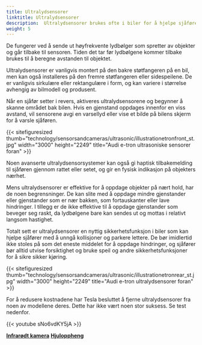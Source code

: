 ```yaml
---
title: Ultralydsensorer
linktitle: Ultralydsensorer
description:  Ultralydsensorer brukes ofte i biler for å hjelpe sjåfører med parkering og unngå kollisjoner. 
weight: 5
---
```

<!-- markdownlint-disable MD033 -->
De fungerer ved å sende ut høyfrekvente lydbølger som spretter av objekter og går tilbake til sensoren. Tiden det tar før lydbølgene kommer tilbake brukes til å beregne avstanden til objektet.

Ultralydsensorer er vanligvis montert på den bakre støtfangeren på en bil, men kan også installeres på den fremre støtfangeren eller sidespeilene. De er vanligvis sirkulære eller rektangulære i form, og kan variere i størrelse avhengig av bilmodell og produsent.

Når en sjåfør setter i revers, aktiveres ultralydsensorene og begynner å skanne området bak bilen. Hvis en gjenstand oppdages innenfor en viss avstand, vil sensorene avgi en varsellyd eller vise et bilde på bilens skjerm for å varsle sjåføren.

{{< sitefiguresized thumb="technology/sensorsandcameras/ultrasonic/illustrationetronfront_st.jpg" width="3000" height="2249" title="Audi e-tron ultrasoniske sensorer foran" >}}

Noen avanserte ultralydsensorsystemer kan også gi haptisk tilbakemelding til sjåføren gjennom rattet eller setet, og gir en fysisk indikasjon på objekters nærhet.

Mens ultralydsensorer er effektive for å oppdage objekter på nært hold, har de noen begrensninger. De kan slite med å oppdage mindre gjenstander eller gjenstander som er nær bakken, som fortauskanter eller lave hindringer. I tillegg er de ikke effektive til å oppdage gjenstander som beveger seg raskt, da lydbølgene bare kan sendes ut og mottas i relativt langsom hastighet.

Totalt sett er ultralydsensorer en nyttig sikkerhetsfunksjon i biler som kan hjelpe sjåfører med å unngå kollisjoner og parkere lettere. De bør imidlertid ikke stoles på som det eneste middelet for å oppdage hindringer, og sjåfører bør alltid utvise forsiktighet og bruke speil og andre sikkerhetsfunksjoner for å sikre sikker kjøring.

{{< sitefiguresized thumb="technology/sensorsandcameras/ultrasonic/illustrationetronrear_st.jpg" width="3000" height="2249" title="Audi e-tron ultralydsensorer foran" >}}

For å redusere kostnadene har Tesla besluttet å fjerne ultralydsensorer fra noen av modellene deres. Dette har ikke vært noen stor suksess. Se test nedenfor.

{{< youtube sNo6vdKY5jA >}}

<div class="mt-3 mb-3">
    <a href="../infrared/" class="text-decoration-none text-black"><strong><i class="bi-arrow-left"></i> Infrarødt kamera</strong></a>
    <a href="../../suspension/" class="text-decoration-none text-black float-end"><strong>Hjuloppheng <i class="bi-arrow-right"></i></strong></a>
</div>